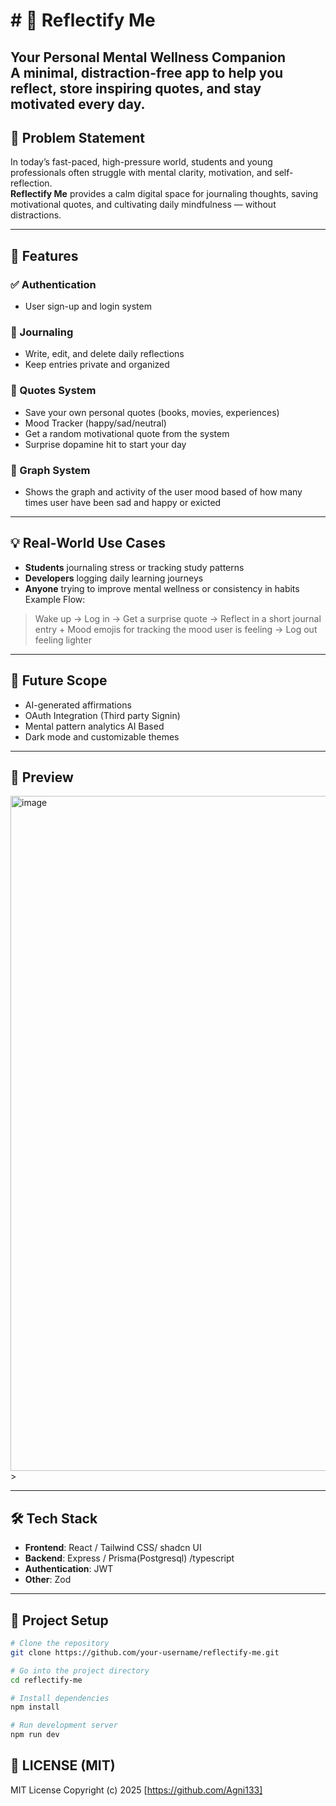 # # 🌿 Reflectify Me  
     
**Your Personal Mental Wellness Companion**  
A minimal, distraction-free app to help you reflect, store inspiring quotes, and stay motivated every day.
---        
            
## 🧠 Problem Statement     
  
In today’s fast-paced, high-pressure world, students and young professionals often struggle with mental clarity, motivation, and self-reflection.  
**Reflectify Me** provides a calm digital space for journaling thoughts, saving motivational quotes, and cultivating daily mindfulness — without distractions.

---

## 🚀 Features 

### ✅ Authentication
- User sign-up and login system

### 📝 Journaling
- Write, edit, and delete daily reflections
- Keep entries private and organized

### 💬 Quotes System
- Save your own personal quotes (books, movies, experiences)
- Mood Tracker  (happy/sad/neutral)
- Get a random motivational quote from the system
- Surprise dopamine hit to start your day 

### 💬 Graph System
 - Shows the graph and activity of the user mood based of how many times user have been sad and happy or exicted
 
---

## 💡 Real-World Use Cases

- **Students** journaling stress or tracking study patterns
- **Developers** logging daily learning journeys
- **Anyone** trying to improve mental wellness or consistency in habits
\
Example Flow:
> Wake up → Log in → Get a surprise quote → Reflect in a short journal entry + Mood emojis for tracking the mood user is feeling  → Log out feeling lighter

---

## 🔮 Future Scope 

- AI-generated affirmations
- OAuth Integration (Third party Signin)
- Mental pattern analytics AI Based 
- Dark mode and customizable themes

---

## 📸 Preview

<img width="1920" height="1080" alt="image" src="https://github.com/user-attachments/assets/e7c161b2-f5b1-4078-a8a5-fe8da67444c8" />
> 

---

## 🛠️ Tech Stack

- **Frontend**: React  / Tailwind CSS/ shadcn UI 
- **Backend**:  Express / Prisma(Postgresql) /typescript
- **Authentication**: JWT
- **Other**: Zod 

---

## 📁 Project Setup

```bash
# Clone the repository
git clone https://github.com/your-username/reflectify-me.git

# Go into the project directory
cd reflectify-me

# Install dependencies
npm install

# Run development server
npm run dev

```
## 📄 LICENSE (MIT)
MIT License Copyright (c) 2025
[https://github.com/Agni133]



